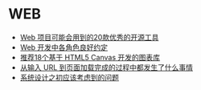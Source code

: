 WEB  
==========

- [Web 项目可能会用到的20款优秀的开源工具](http://www.cnblogs.com/lhb25/p/20-excellent-open-source-tools.html)  
- [Web 开发中各角色良好约定](http://jianshu.io/p/756c28bbc840)  
- [推荐18个基于 HTML5 Canvas 开发的图表库](http://www.cnblogs.com/lhb25/archive/2011/04/12/html5-canvas-graphing-solutions.html)
- [从输入 URL 到页面加载完成的过程中都发生了什么事情](http://fex.baidu.com/blog/2014/05/what-happen/)
- [系统设计之初应该考虑到的问题](http://iminto.duapp.com/design_five_first)
